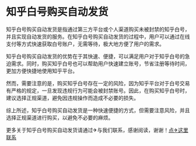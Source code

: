 # 知乎白号购买自动发货

知乎白号购买自动发货是指通过第三方平台或个人渠道购买未被封禁的知乎白号，并且实现自动发货的服务。在知乎白号购买自动发货的过程中，用户可以通过在线支付等方式快速获取白号账户，无需等待，极大地方便了用户的需求。

知乎白号购买自动发货的优势在于其快速、便捷，可以满足用户对于知乎白号的急迫需求。同时，购买知乎白号也可以帮助用户快速建立账号，节省注册等待时间，更加方便快捷地使用知乎平台。

然而，需要注意的是，购买知乎白号存在一定的风险，因为知乎平台对于白号交易有严格的规定，一旦发现违规行为可能会被封禁账号。因此，在购买知乎白号时，建议选择正规渠道，避免因违规操作而造成不必要的损失。

综上所述，知乎白号购买自动发货是一种快速便捷的方式，但需要注意风险，并且选择正规渠道进行购买，以避免不必要的麻烦。

更多关于知乎白号购买自动发货请通过✈与我们联系，感谢阅读，谢谢！[点✈这里联系](https://t.me/ds68bot)
